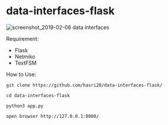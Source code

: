 # data-interfaces-flask

![screenshot_2019-02-06 data interfaces](https://user-images.githubusercontent.com/19608381/52325337-3c8d0500-2a17-11e9-9651-74ed9567c15b.png)

Requirement:
- Flask
- Netmiko
- TextFSM

How to Use:

```
git clone https://github.com/hasri20/data-interfaces-flask/
```
```
cd data-interfaces-flask
```
```
python3 app.py
```
```
open browser http://127.0.0.1:8080/
```
